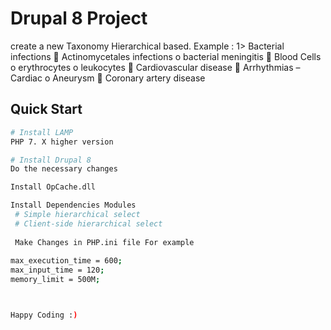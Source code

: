 # Drupal 8 Project

create a new Taxonomy Hierarchical based. 
Example : 
1> Bacterial infections 
       Actinomycetales infections
           o bacterial meningitis
       Blood Cells 
         o erythrocytes
         o leukocytes
       Cardiovascular disease 
                Arrhythmias – Cardiac 
                      o Aneurysm 
                           Coronary artery disease 
                          
                          
## Quick Start

```bash
# Install LAMP
PHP 7. X higher version

# Install Drupal 8
Do the necessary changes

Install OpCache.dll

Install Dependencies Modules
 # Simple hierarchical select
 # Client-side hierarchical select
 
 Make Changes in PHP.ini file For example
 
max_execution_time = 600;
max_input_time = 120;
memory_limit = 500M;



Happy Coding :)
